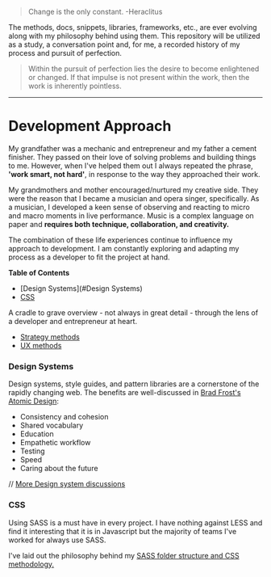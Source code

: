 > Change is the only constant.
> -Heraclitus

The methods, docs, snippets, libraries, frameworks, etc., are ever evolving along with my philosophy behind using them. This repository will be utilized as a study, a conversation point and, for me, a recorded history of my process and pursuit of perfection.

> Within the pursuit of perfection lies the desire to become enlightened or changed. If that impulse is not present within the work, then the work is inherently pointless.

---

# Development Approach

My grandfather was a mechanic and entrepreneur and my father a cement finisher. They passed on their love of solving problems and building things to me. However, when I've helped them out I always repeated the phrase, **'work smart, not hard'**, in response to the way they approached their work.

My grandmothers and mother encouraged/nurtured my creative side. They were the reason that I became a musician and opera singer, specifically. As a musician, I developed a keen sense of observing and reacting to micro and macro moments in live performance. Music is a complex language on paper and **requires both technique, collaboration, and creativity.**

The combination of these life experiences continue to influence my approach to development. I am constantly exploring and adapting my process as a developer to fit the project at hand.


**Table of Contents**
- [Design Systems](#Design Systems)
- [CSS](#CSS)


A cradle to grave overview - not always in great detail - through the lens of a developer and entrepreneur at heart.

- [Strategy methods](https://github.com/operapreneur/opp-base/blob/master/docs/strategy.md)
- [UX methods](https://github.com/operapreneur/opp-base/blob/master/docs/ux.md)


### Design Systems

Design systems, style guides, and pattern libraries are a cornerstone of the rapidly changing web. The benefits are well-discussed in [Brad Frost's Atomic Design](https://github.com/operapreneur/opp-base):

- Consistency and cohesion
- Shared vocabulary
- Education
- Empathetic workflow
- Testing
- Speed
- Caring about the future

// [More Design system discussions](https://github.com/operapreneur/opp-base/blob/master/docs/design-systems.md)


### CSS

Using SASS is a must have in every project. I have nothing against LESS and find it interesting that it is in Javascript but the majority of teams I've worked for always use SASS.

I've laid out the philosophy behind my [SASS folder structure and CSS methodology.](https://github.com/operapreneur/opp-base/blob/master/docs/css.md)
